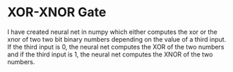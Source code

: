 # XOR-XNOR Gate
I have created neural net in numpy which either computes the xor
or the xnor of two two bit binary numbers depending on the value of a third input. If the third
input is 0, the neural net computes the XOR of the two numbers and if the third input is
1, the neural net computes the XNOR of the two numbers.
